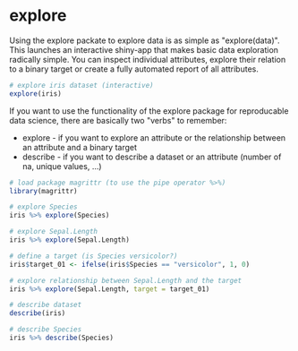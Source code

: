 # explore

Using the explore packate to explore data is as simple as "explore(data)".
This launches an interactive shiny-app that makes basic data exploration radically simple. You can inspect individual attributes, explore their relation to a binary target or create a fully automated report of all attributes.

```r
# explore iris dataset (interactive)
explore(iris)
```

If you want to use the functionality of the explore package for reproducable data science, there are basically two "verbs" to remember:
* explore - if you want to explore an attribute or the relationship between an attribute and a binary target
* describe - if you want to describe a dataset or an attribute (number of na, unique values, ...)

```r
# load package magrittr (to use the pipe operator %>%)
library(magrittr)

# explore Species
iris %>% explore(Species)

# explore Sepal.Length
iris %>% explore(Sepal.Length)

# define a target (is Species versicolor?)
iris$target_01 <- ifelse(iris$Species == "versicolor", 1, 0)

# explore relationship between Sepal.Length and the target
iris %>% explore(Sepal.Length, target = target_01)

# describe dataset
describe(iris)

# describe Species
iris %>% describe(Species)
```
